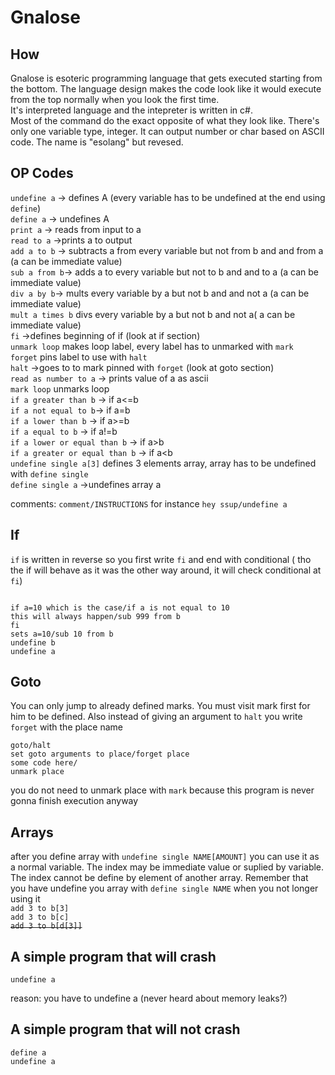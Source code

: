 
# Gnalose
## How

Gnalose is esoteric programming language that gets executed starting from the bottom.
The language design makes the code look like it would execute from the top normally when you look the first time.  
It's interpreted language and the intepreter is written in c#.  
Most of the command do the exact opposite of what they look like. There's only one variable type, integer. It can output number or char based on ASCII code.
The name is  "esolang" but revesed.

## OP Codes

``undefine a``   -> defines A (every variable has to be undefined at the end using ``define``)  
 ``define a`` -> undefines A  
``print a`` -> reads from input to a  
``read to a`` ->prints a to output    
``add a to b`` -> subtracts a from every variable but not from b and and from a (a can be immediate value)    
 ``sub a from b``-> adds a to every variable but not to b and and to a (a can be immediate value)  
  ``div a by b``-> mults every variable by a but not b and and not a (a can be immediate value)  
``mult a times b`` divs every variable by a but not b and not a( a can be immediate value)  
``fi`` ->defines beginning of if (look at if section)  
``unmark loop`` makes loop label, every label has to unmarked with ``mark``  
``forget`` pins label to use with ``halt``   
``halt`` ->goes to to mark pinned with ``forget`` (look at goto section)  
``read as number to a`` -> prints value of a as ascii   
``mark loop`` unmarks loop  
``if a greater than b`` -> if a<=b   
``if a not equal to b``-> if a=b    
``if a lower than b`` -> if a>=b   
``if a equal to b`` -> if a!=b   
``if a lower or equal than b`` -> if a>b  
``if a greater or equal than b`` -> if a<b  
``undefine single a[3]`` defines 3 elements array, array has to be undefined with ``define single``  
 ``define single a`` ->undefines array  a


comments: ``comment/INSTRUCTIONS`` for instance ``hey ssup/undefine a``
## If
``if`` is written in reverse so you first write ``fi`` and end with conditional ( tho the if will behave as it was the other way around,  it will check conditional at ``fi``)
```

if a=10 which is the case/if a is not equal to 10
this will always happen/sub 999 from b
fi
sets a=10/sub 10 from b  
undefine b  
undefine a
```

## Goto 
You can only jump to already defined marks. You must visit mark first for him to be defined. Also instead of giving an argument to ``halt`` you write ``forget`` with the place name
```
goto/halt
set goto arguments to place/forget place
some code here/
unmark place
```
you do not need to unmark place with ``mark`` because this program is never gonna finish execution anyway

## Arrays
after you define array with ``undefine single NAME[AMOUNT]`` you can use it as a normal variable. The index may be immediate value or suplied by variable. The index cannot be define by element of another array.
Remember that you have undefine you array with ``define single NAME`` when you not longer using it  
``add 3 to b[3]``    
``add 3 to b[c]``   
~~``add 3 to b[d[3]]``~~

## A simple program that will crash
```
undefine a
```
reason: you have to undefine a (never heard about memory leaks?)

## A simple program that will not crash
```
define a
undefine a
```


